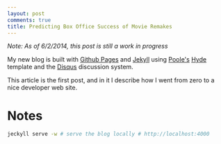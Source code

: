 ```yaml
---
layout: post
comments: true
title: Predicting Box Office Success of Movie Remakes
---
```


_Note: As of 6/2/2014, this post is still a work in progress_


My new blog is built with [Github Pages](https://pages.github.com/) and [Jekyll](http://jekyllrb.com/) using [Poole's](http://getpoole.com/) [Hyde](http://hyde.getpoole.com/) template and the [Disqus](http://disqus.com/) discussion system.

This article is the first post, and in it I describe how I went from zero to a nice developer web site.

# Notes

```bash
jeckyll serve -w # serve the blog locally # http://localhost:4000
```
